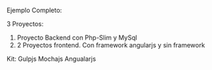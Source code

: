 Ejemplo Completo:

3 Proyectos:

1) Proyecto Backend con Php-Slim y MySql
2) 2 Proyectos frontend. Con framework angularjs y sin framework

Kit:
Gulpjs
Mochajs
Angualarjs



